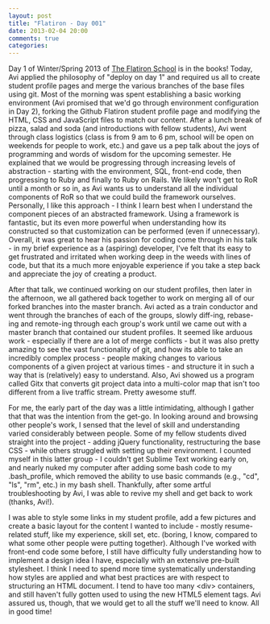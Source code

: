 ```yaml
---
layout: post
title: "Flatiron - Day 001"
date: 2013-02-04 20:00
comments: true
categories: 
---
```

Day 1 of Winter/Spring 2013 of <a href="http://www.flatironschool.com/" target="_blank">The Flatiron School</a> is in the books! Today, Avi applied the philosophy of "deploy on day 1" and required us all to create student profile pages and merge the various branches of the base files using git. Most of the morning was spent establishing a basic working environment (Avi promised that we'd go through environment configuration in Day 2), forking the Github Flatiron student profile page and modifying the HTML, CSS and JavaScript files to match our content. After a lunch break of pizza, salad and soda (and introductions with fellow students), Avi went through class logistics (class is from 9 am to 6 pm, school will be open on weekends for people to work, etc.) and gave us a pep talk about the joys of programming and words of wisdom for the upcoming semester. He explained that we would be progressing through increasing levels of abstraction - starting with the environment, SQL, front-end code, then progressing to Ruby and finally to Ruby on Rails. We likely won't get to RoR until a month or so in, as Avi wants us to understand all the individual components of RoR so that we could build the framework ourselves. Personally, I like this approach - I think I learn best when I understand the component pieces of an abstracted framework. Using a framework is fantastic, but its even more powerful when understanding how its constructed so that customization can be performed (even if unnecessary). Overall, it was great to hear his passion for coding come through in his talk - in my brief experience as a (aspiring) developer, I've felt that its easy to get frustrated and irritated when working deep in the weeds with lines of code, but that its a much more enjoyable experience if you take a step back and appreciate the joy of creating a product. 

<!--more-->

After that talk, we continued working on our student profiles, then later in the afternoon, we all gathered back together to work on merging all of our forked branches into the master branch. Avi acted as a train conductor and went through the branches of each of the groups, slowly diff-ing, rebase-ing and remote-ing through each group's work until we came out with a master branch that contained our student profiles. It seemed like arduous work - especially if there are a lot of merge conflicts - but it was also pretty amazing to see the vast functionality of git, and how its able to take an incredibly complex process - people making changes to various components of a given project at various times - and structure it in such a way that is (relatively) easy to understand. Also, Avi showed us a program called Gitx that converts git project data into a multi-color map that isn't too different from a live traffic stream. Pretty awesome stuff.

For me, the early part of the day was a little intimidating, although I gather that that was the intention from the get-go. In looking around and browsing other people's work, I sensed that the level of skill and understanding varied considerably between people. Some of my fellow students dived straight into the project - adding jQuery functionality, restructuring the base CSS - while others struggled with setting up their environment. I counted myself in this latter group - I couldn't get Sublime Text working early on, and nearly nuked my computer after adding some bash code to my .bash_profile, which removed the ability to use basic commands (e.g., "cd", "ls", "rm", etc.) in my bash shell. Thankfully, after some artful troubleshooting by Avi, I was able to revive my shell and get back to work (thanks, Avi!). 

I was able to style some links in my student profile, add a few pictures and create a basic layout for the content I wanted to include - mostly resume-related stuff, like my experience, skill set, etc. (boring, I know, compared to what some other people were putting together). Although I've worked with front-end code some before, I still have difficulty fully understanding how to implement a design idea I have, especially with an extensive pre-built stylesheet. I think I need to spend more time systematically understanding how styles are applied and what best practices are with respect to structuring an HTML document. I tend to have too many \<div\> containers, and still haven't fully gotten used to using the new HTML5 element tags. Avi assured us, though, that we would get to all the stuff we'll need to know. All in good time!


